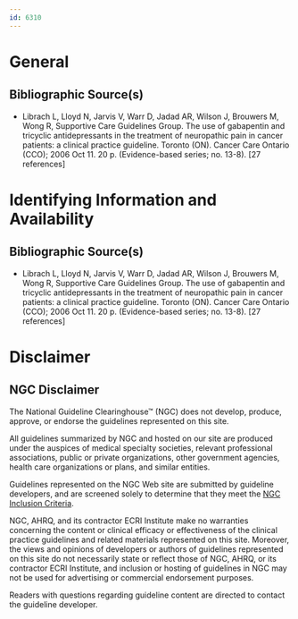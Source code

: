 ```yaml
---
id: 6310
---
```


# General

## Bibliographic Source(s)

- Librach L, Lloyd N, Jarvis V, Warr D, Jadad AR, Wilson J, Brouwers M, Wong R, Supportive Care Guidelines Group. The use of gabapentin and tricyclic antidepressants in the treatment of neuropathic pain in cancer patients: a clinical practice guideline. Toronto (ON). Cancer Care Ontario (CCO); 2006 Oct 11. 20 p. (Evidence-based series; no. 13-8). [27 references]

# Identifying Information and Availability

## Bibliographic Source(s)

- Librach L, Lloyd N, Jarvis V, Warr D, Jadad AR, Wilson J, Brouwers M, Wong R, Supportive Care Guidelines Group. The use of gabapentin and tricyclic antidepressants in the treatment of neuropathic pain in cancer patients: a clinical practice guideline. Toronto (ON). Cancer Care Ontario (CCO); 2006 Oct 11. 20 p. (Evidence-based series; no. 13-8). [27 references]

# Disclaimer

## NGC Disclaimer

The National Guideline Clearinghouse™ (NGC) does not develop, produce, approve, or endorse the guidelines represented on this site.

All guidelines summarized by NGC and hosted on our site are produced under the auspices of medical specialty societies, relevant professional associations, public or private organizations, other government agencies, health care organizations or plans, and similar entities.

Guidelines represented on the NGC Web site are submitted by guideline developers, and are screened solely to determine that they meet the [NGC Inclusion Criteria](/help-and-about/summaries/inclusion-criteria).

NGC, AHRQ, and its contractor ECRI Institute make no warranties concerning the content or clinical efficacy or effectiveness of the clinical practice guidelines and related materials represented on this site. Moreover, the views and opinions of developers or authors of guidelines represented on this site do not necessarily state or reflect those of NGC, AHRQ, or its contractor ECRI Institute, and inclusion or hosting of guidelines in NGC may not be used for advertising or commercial endorsement purposes.

Readers with questions regarding guideline content are directed to contact the guideline developer.

